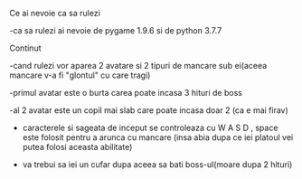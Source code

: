 Ce ai nevoie ca sa rulezi

  -ca sa rulezi ai nevoie de pygame 1.9.6 si de python 3.7.7

Continut

  -cand rulezi vor aparea 2 avatare si 2 tipuri de mancare sub ei(aceea mancare v-a fi "glontul" cu care tragi)
  
  -primul avatar este o burta carea poate incasa 3 hituri de boss
  
  -al 2 avatar este un copil mai slab care poate incasa doar 2 (ca e mai firav)
  
  - caracterele si sageata de inceput se controleaza cu W A S D , space este folosit pentru a arunca cu mancare (insa abia dupa ce iei platoul vei putea folosi aceasta abilitate)
  
  - va trebui sa iei un cufar dupa aceea sa bati boss-ul(moare dupa 2 hituri)
